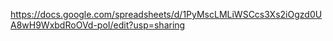 https://docs.google.com/spreadsheets/d/1PyMscLMLiWSCcs3Xs2iOgzd0UA8wH9WxbdRoOVd-poI/edit?usp=sharing
